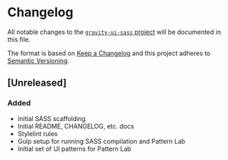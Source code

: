 # Changelog
All notable changes to the [`gravity-ui-sass` project](./README.md) will be documented in this file.

The format is based on [Keep a Changelog](http://keepachangelog.com/en/1.0.0/)
and this project adheres to [Semantic Versioning](http://semver.org/spec/v2.0.0.html).

## [Unreleased]
### Added
- Initial SASS scaffolding
- Initial README, CHANGELOG, etc. docs
- Stylelint rules
- Gulp setup for running SASS compilation and Pattern Lab
- Initial set of UI patterns for Pattern Lab

